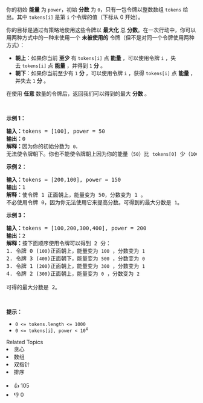 <p>你的初始 <strong>能量</strong> 为 <code>power</code>，初始 <strong>分数</strong> 为&nbsp;<code>0</code>，只有一包令牌以整数数组&nbsp;<code>tokens</code>&nbsp;给出。其中 <code>tokens[i]</code> 是第 <code>i</code> 个令牌的值（下标从 0 开始）。</p>

<p>你的目标是通过有策略地使用这些令牌以&nbsp;<strong>最大化</strong>&nbsp;总 <strong>分数</strong>。在一次行动中，你可以用两种方式中的一种来使用一个&nbsp;<strong>未被使用的</strong> 令牌（但不是对同一个令牌使用两种方式）：</p>

<ul> 
 <li><strong>朝上</strong>：如果你当前&nbsp;<strong>至少</strong> 有&nbsp;<code>tokens[i]</code>&nbsp;点 <strong>能量</strong> ，可以使用令牌 <code>i</code> ，失去&nbsp;<code>tokens[i]</code>&nbsp;点 <strong>能量</strong> ，并得到&nbsp;<code>1</code>&nbsp;<strong>分</strong> 。</li> 
 <li><strong>朝下</strong>：如果你当前至少有&nbsp;<code>1</code>&nbsp;<strong>分 </strong>，可以使用令牌 <code>i</code> ，获得&nbsp;<code>tokens[i]</code> 点 <strong>能量</strong> ，并失去&nbsp;<code>1</code>&nbsp;<strong>分</strong> 。</li> 
</ul>

<p>在使用 <strong>任意</strong> 数量的令牌后，返回我们可以得到的最大 <strong>分数</strong> 。</p>

<p>&nbsp;</p>

<ol> 
</ol>

<p><strong>示例 1：</strong></p>

<pre>
<strong>输入：</strong>tokens = [100], power = 50
<strong>输出：</strong>0
<strong>解释：</strong>因为你的初始分数为 <span><code>0，</code></span>无法使令牌朝下。你也不能使令牌朝上因为你的能量（<span><code>50</code></span>）比 <span><code>tokens[0]</code></span>&nbsp;少（<span><code>100</code></span>）。</pre>

<p><strong>示例 2：</strong></p>

<pre>
<strong>输入：</strong>tokens = [200,100], power = 150
<strong>输出：</strong>1
<strong>解释：</strong>使令牌 1 正面朝上，能量变为 50，分数变为 1 。
不必使用令牌 0，因为你无法使用它来提高分数。可得到的最大分数是 <span><code>1</code></span>。</pre>

<p><strong>示例 3：</strong></p>

<pre>
<strong>输入：</strong>tokens = [100,200,300,400], power = 200
<strong>输出：</strong>2
<strong>解释：</strong>按下面顺序使用令牌可以得到 2 分：
1. 令牌 0 (<span><code>100</code></span>)正面朝上，能量变为 <span><code>100</code></span> ，分数变为 <span><code>1</code></span>
2. 令牌 3 (<span><code>400</code></span>)正面朝下，能量变为 <span><code>500</code></span> ，分数变为 <span><code>0</code></span>
3. 令牌 1 (<span><code>200</code></span>)正面朝上，能量变为 <span><code>300</code></span> ，分数变为 <span><code>1</code></span>
4. 令牌 2 (<span><code>300</code></span>)正面朝上，能量变为 <span><code>0</code></span> ，分数变为 <span><code>2</code></span>

可得的最大分数是 2。
</pre>

<p>&nbsp;</p>

<p><strong>提示：</strong></p>

<ul> 
 <li><code>0 &lt;= tokens.length &lt;= 1000</code></li> 
 <li><code>0 &lt;= tokens[i],&nbsp;power &lt; 10<sup>4</sup></code></li> 
</ul>

<div><div>Related Topics</div><div><li>贪心</li><li>数组</li><li>双指针</li><li>排序</li></div></div><br><div><li>👍 105</li><li>👎 0</li></div>